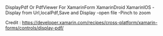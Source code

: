 DisplayPdf Or PdfViewer For XamarinForm XamarinDroid XamarinIOS
-Display from Url,localPdf,Save and Display
-open file 
-Pinch to zoom

Credit : https://developer.xamarin.com/recipes/cross-platform/xamarin-forms/controls/display-pdf/
